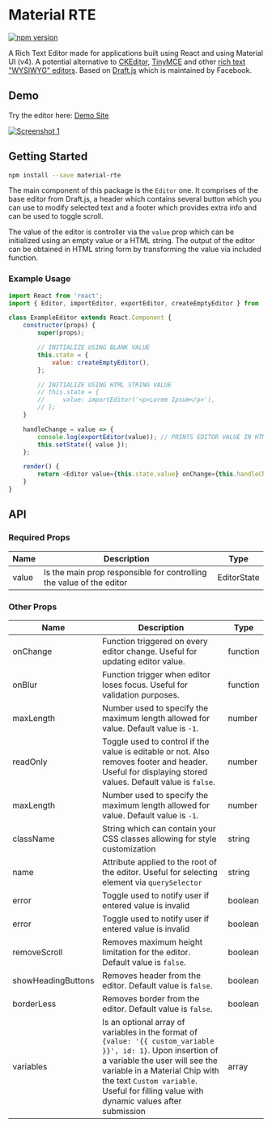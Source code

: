 # Material RTE

[![npm version](https://badge.fury.io/js/material-rte.svg)](https://badge.fury.io/js/material-rte)

A Rich Text Editor made for applications built using React and using Material UI (v4). A potential alternative to [CKEditor][ckeditor], [TinyMCE][tinymce] and other [rich text "WYSIWYG" editors][rte]. Based on [Draft.js][draft-js] which is maintained by Facebook.

## Demo

Try the editor here: [Demo Site][material-rte-demo]

[![Screenshot 1](https://i.imgur.com/WRQHpez.png)][material-rte-demo]

## Getting Started

```sh
npm install --save material-rte
```

The main component of this package is the `Editor` one. It comprises of the base editor from Draft.js, a header which contains several button which you can use to modify selected text and a footer which provides extra info and can be used to toggle scroll.

The value of the editor is controller via the `value` prop which can be initialized using an empty value or a HTML string. The output of the editor can be obtained in HTML string form by transforming the value via included function.

### Example Usage

```javascript
import React from 'react';
import { Editor, importEditor, exportEditor, createEmptyEditor } from 'material-rte';

class ExampleEditor extends React.Component {
    constructor(props) {
        super(props);

        // INITIALIZE USING BLANK VALUE
        this.state = {
            value: createEmptyEditor(),
        };

        // INITIALIZE USING HTML STRING VALUE
        // this.state = {
        //     value: importEditor('<p>Lorem Ipsum</p>'),
        // };
    }

    handleChange = value => {
        console.log(exportEditor(value)); // PRINTS EDITOR VALUE IN HTML STRING FORM
        this.setState({ value });
    };

    render() {
        return <Editor value={this.state.value} onChange={this.handleChange} name="example-editor" />;
    }
}
```

## API

### Required Props

| Name  | Description                                                          | Type        |
| ----- | -------------------------------------------------------------------- | ----------- |
| value | Is the main prop responsible for controlling the value of the editor | EditorState |

### Other Props

| Name               | Description                                                                                                                                                                                                                                                                 | Type     |
| ------------------ | --------------------------------------------------------------------------------------------------------------------------------------------------------------------------------------------------------------------------------------------------------------------------- | -------- |
| onChange           | Function triggered on every editor change. Useful for updating editor value.                                                                                                                                                                                                | function |
| onBlur             | Function trigger when editor loses focus. Useful for validation purposes.                                                                                                                                                                                                   | function |
| maxLength          | Number used to specify the maximum length allowed for value. Default value is `-1`.                                                                                                                                                                                         | number   |
| readOnly           | Toggle used to control if the value is editable or not. Also removes footer and header. Useful for displaying stored values. Default value is `false`.                                                                                                                      | number   |
| maxLength          | Number used to specify the maximum length allowed for value. Default value is `-1`.                                                                                                                                                                                         | number   |
| className          | String which can contain your CSS classes allowing for style customization                                                                                                                                                                                                  | string   |
| name               | Attribute applied to the root of the editor. Useful for selecting element via `querySelector`                                                                                                                                                                               | string   |
| error              | Toggle used to notify user if entered value is invalid                                                                                                                                                                                                                      | boolean  |
| error              | Toggle used to notify user if entered value is invalid                                                                                                                                                                                                                      | boolean  |
| removeScroll       | Removes maximum height limitation for the editor. Default value is `false`.                                                                                                                                                                                                 | boolean  |
| showHeadingButtons | Removes header from the editor. Default value is `false`.                                                                                                                                                                                                                   | boolean  |
| borderLess         | Removes border from the editor. Default value is `false`.                                                                                                                                                                                                                   | boolean  |
| variables          | Is an optional array of variables in the format of `{value: '{{ custom_variable }}', id: 1}`. Upon insertion of a variable the user will see the variable in a Material Chip with the text `Custom variable`. Useful for filling value with dynamic values after submission | array    |

[ckeditor]: http://ckeditor.com/
[draft-js]: https://facebook.github.io/draft-js/
[material-rte-demo]: https://ali60351.github.io/material-rte/
[rte]: https://www.google.com/search?q=web+based+rich+text+editor
[tinymce]: https://www.tinymce.com/
